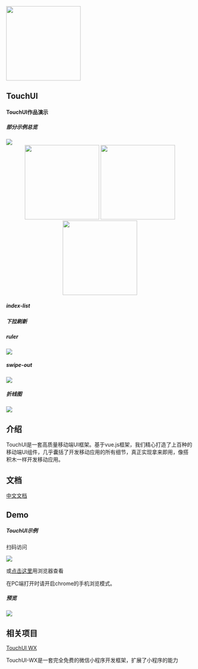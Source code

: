 <img width="200" height="200" src="https://github.com/uileader/touchui/blob/master/images/about_logo.png" />

## TouchUI

####  TouchUI作品演示

##### 部分示例总览

<img src="https://github.com/uileader/touchui/blob/master/img/1.png" />



<div align="center">



<img width="200" src="https://github.com/uileader/touchui/blob/master/img/3.gif" />



<img width="200" src="https://github.com/uileader/touchui/blob/master/img/4.gif" />



<img width="200" src="https://github.com/uileader/touchui/blob/master/img/5.gif" />

</div>





##### index-list





##### 下拉刷新





##### ruler

<img src="https://github.com/uileader/touchui/blob/master/img/6.gif" />



##### swipe-out

<img src="https://github.com/uileader/touchui/blob/master/img/7.gif" />



##### 折线图

<img src="https://github.com/uileader/touchui/blob/master/img/8.gif" />

## 介绍

TouchUI是一套高质量移动端UI框架。基于vue.js框架，我们精心打造了上百种的移动端UI组件，几乎囊括了开发移动应用的所有细节，真正实现拿来即用，像搭积木一样开发移动应用。

## 文档

<a href="http://www.touchui.io/touchui_doc/">中文文档</a>

## Demo

##### TouchUI示例

扫码访问

 <img src="http://images.uileader.com/20180425/0fa2b2f8-f1b5-403e-946b-8f229d70b182.png" />

或<a href="http://www.touchui.io/touchui_webapp/">点击这里</a>用浏览器查看

在PC端打开时请开启chrome的手机浏览模式。

##### 预览

 <img src="https://github.com/uileader/touchui/blob/master/img/9.png" />



## 相关项目

<a href="https://github.com/uileader/touchuiwx" >TouchUI WX</a>

TouchUI-WX是一套完全免费的微信小程序开发框架，扩展了小程序的能力

